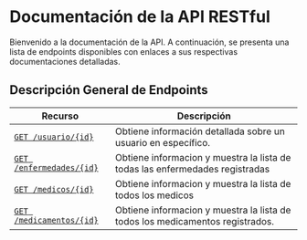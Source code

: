 # Documentación de la API RESTful

Bienvenido a la documentación de la API. A continuación, se presenta una lista
de endpoints disponibles con enlaces a sus respectivas documentaciones detalladas.

## Descripción General de Endpoints

| Recurso                    | Descripción |
| -------------------------- | ----------- |
| [`GET /usuario/{id}`](./endpoints//get-usuario-id.md)          | Obtiene información detallada sobre un usuario en específico. |
| [`GET /enfermedades/{id}`](./endpoints//get-enfermedades-id.md)            | Obtiene informacion y muestra la lista de todas las enfermedades registradas  |
| [`GET /medicos/{id}`](./endpoints//get-medicos-id.md) | Obtiene informacion y muestra la lista de todos los medicos |
| [`GET /medicamentos/{id}`](./endpoints//get-medicamentos-id.md)             | Obtiene informacion y muestra la lista de todos los medicamentos registrados.  |

